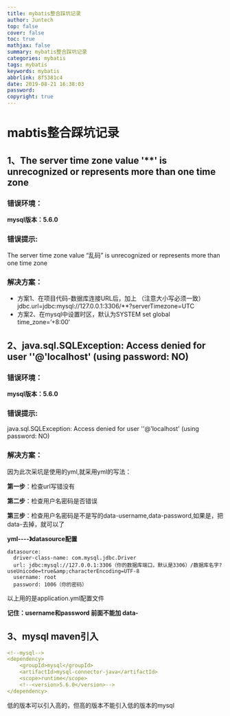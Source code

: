 ```yaml
---
title: mybatis整合踩坑记录
author: Juntech
top: false
cover: false
toc: true
mathjax: false
summary: mybatis整合踩坑记录
categories: mybatis
tags: mybatis
keywords: mybatis
abbrlink: 8f5381c4
date: 2019-08-21 16:38:03
password:
copyright: true
---
```


# mabtis整合踩坑记录

## 1、The server time zone value '**' is unrecognized or represents more than one time zone

### 错误环境：

**mysql版本：5.6.0**

### 错误提示:

The server time zone value “乱码” is unrecognized or represents more than one time zone

### 解决方案：

- 方案1、在项目代码-数据库连接URL后，加上 （注意大小写必须一致） 
  jdbc.url=jdbc:mysql://127.0.0.1:3306/**?serverTimezone=UTC
- 方案2、在mysql中设置时区，默认为SYSTEM 
  set global time_zone=’+8:00’



## 2、java.sql.SQLException: Access denied for user ''@'localhost' (using password: NO)

### 错误环境：

**mysql版本：5.6.0**

### **错误提示:**

java.sql.SQLException: Access denied for user ''@'localhost' (using password: NO)

### 解决方案：

因为此次采坑是使用的yml,就采用yml的写法：

**第一步**：检查url写错没有

**第二步**：检查用户名密码是否错误

**第三步**：检查用户名密码是不是写的data-username,data-password,如果是，把data-去掉，就可以了



**yml----》datasource配置**

```
datasource:
  driver-class-name: com.mysql.jdbc.Driver
  url: jdbc:mysql://127.0.0.1:3306（你的数据库端口，默认是3306）/数据库名字?useUnicode=true&amp;characterEncoding=UTF-8
  username: root
  password: 1006（你的密码）
```

以上用的是application.yml配置文件

**记住：username和password 前面不能加 data-**



## 3、mysql maven引入

```yaml
<!--mysql-->
<dependency>
    <groupId>mysql</groupId>
    <artifactId>mysql-connector-java</artifactId>
    <scope>runtime</scope>
    <!--<version>5.6.0</version>-->
</dependency>
```

低的版本可以引入高的，但高的版本不能引入低的版本的mysql